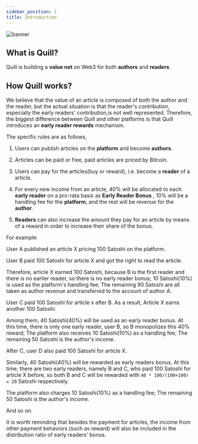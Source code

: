 ```yaml
---
sidebar_position: 1
title: Introduction
---
```


![banner](/img/banner.png)

## What is Quill?

Quill is building a **value net** on Web3 for both **authors** and **readers**.

## How Quill works?

We believe that the value of an article is composed of both the author and the reader, but the actual situation is that the reader's contribution, especially the early readers' contribution,is not well represented. Therefore, the biggest difference between Quill and other platforms is that Quill introduces an **early reader rewards** mechanism.

The specific rules are as follows,

1. Users can publish articles on the **platform** and become **authors**.

2. Articles can be paid or free, paid articles are priced by _Bitcoin_.

3. Users can pay for the articles(buy or reward), i.e. become a **reader** of a article.

4. For every new income from an article, 40% will be allocated to each **early reader** on a pro-rata basis as **Early Reader Bonus** , 10% will be a handling fee for the **platform**, and the rest will be revenue for the **author**.

5. **Readers** can also increase the amount they pay for an article by means of a reward in order to increase their share of the bonus.

For example:

User A published an article X pricing 100 Satoshi on the platform.

User B paid 100 Satoshi for article X and got the right to read the article.

Therefore, article X earned 100 Satoshi, because B is the first reader and there is no earlier reader, so there is no early reader bonus; 10 Satoshi(10%) is used as the platform's handling fee; The remaining 90 Satoshi are all taken as author revenue and transferred to the account of author A.

User C paid 100 Satoshi for article x after B. As a result, Article X earns another 100 Satoshi.

Among them, 40 Satoshi(40%) will be used as an early reader bonus. At this time, there is only one early reader, user B, so B monopolizes this 40% reward; The platform also receives 10 Satoshi(10%) as a handling fee; The remaining 50 Satoshi is the author's income.

After C, user D also paid 100 Satoshi for article X.

Similarly, 40 Satoshi(40%) will be rewarded as early readers bonus. At this time, there are two early readers, namely B and C, who paid 100 Satoshi for article X before, so both B and C will be rewarded with `40 * 100/(100+100) = 20` Satoshi respectively.

The platform also charges 10 Satoshi(10%) as a handling fee; The remaining 50 Satoshi is the author's income.

And so on.

It is worth reminding that besides the payment for articles, the income from other payment behaviors (such as reward) will also be included in the distribution ratio of early readers' bonus.
